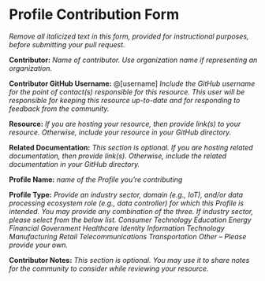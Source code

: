 # Profile Contribution Form
*Remove all italicized text in this form, provided for instructional purposes, before submitting your pull request.*

**Contributor:** *Name of contributor. Use organization name if representing an organization.*

**Contributor GitHub Username:** @[username] *Include the GitHub username for the point of contact(s) responsible for this resource. This user will be responsible for keeping this resource up-to-date and for responding to feedback from the community.*

**Resource:** *If you are hosting your resource, then provide link(s) to your resource. Otherwise, include your resource in your GitHub directory.*

**Related Documentation:** *This section is optional. If you are hosting related documentation, then provide link(s). Otherwise, include the related documentation in your GitHub directory.*

**Profile Name:** *name of the Profile you’re contributing*

**Profile Type:** *Provide an industry sector, domain (e.g., IoT), and/or data processing ecosystem role (e.g., data controller) for which this Profile is intended. You may provide any combination of the three. If industry sector, please select from the below list. 
Consumer Technology
Education
Energy
Financial
Government 
Healthcare
Identity
Information Technology
Manufacturing
Retail
Telecommunications
Transportation
Other – Please provide your own.*

**Contributor Notes:** *This section is optional. You may use it to share notes for the community to consider while reviewing your resource.*
